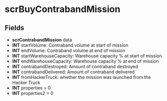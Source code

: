 # scrBuyContrabandMission

## Fields
* **scrContrabandMission** data
* **INT** startVolume: Contraband volume at start of mission
* **INT** endVolume: Contraband volume at end of mission
* **INT** startWarehouseCapacity: Warehouse capacity % at start of mission
* **INT** endWarehouseCapacity: Warehouse capacity % at end of mission
* **INT** contrabandDestroyed: Amount of contraband destroyed
* **INT** contrabandDelivered: Amount of contraband delivered
* **INT** fromHackerTruck: whether the mission was launched from the Hacker Truck
* **INT** properties = 0
* **INT** properties2 = 0